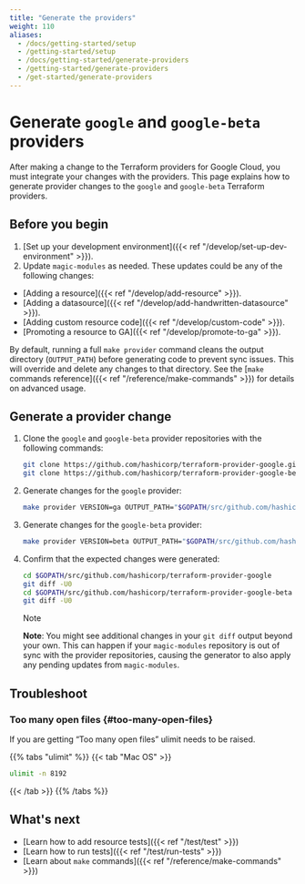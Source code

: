 ```yaml
---
title: "Generate the providers"
weight: 110
aliases:
  - /docs/getting-started/setup
  - /getting-started/setup
  - /docs/getting-started/generate-providers
  - /getting-started/generate-providers
  - /get-started/generate-providers
---
```


# Generate `google` and `google-beta` providers

After making a change to the Terraform providers for Google Cloud, you must
integrate your changes with the providers. This page explains how to generate
provider changes to the `google` and `google-beta` Terraform providers.

## Before you begin

1. [Set up your development environment]({{< ref "/develop/set-up-dev-environment" >}}).
1. Update `magic-modules` as needed. These updates could be any of the following changes:
  + [Adding a resource]({{< ref "/develop/add-resource" >}}).
  + [Adding a datasource]({{< ref "/develop/add-handwritten-datasource" >}}).
  + [Adding custom resource code]({{< ref "/develop/custom-code" >}}).
  + [Promoting a resource to GA]({{< ref "/develop/promote-to-ga" >}}).

By default, running a full `make provider` command cleans the output directory (`OUTPUT_PATH`) before generating code to prevent sync issues. This will override and delete any changes to that directory. See the [`make` commands reference]({{< ref "/reference/make-commands" >}}) for details on advanced usage.

## Generate a provider change

1. Clone the `google` and `google-beta` provider repositories with the following commands:

   ```bash
   git clone https://github.com/hashicorp/terraform-provider-google.git $GOPATH/src/github.com/hashicorp/terraform-provider-google
   git clone https://github.com/hashicorp/terraform-provider-google-beta.git $GOPATH/src/github.com/hashicorp/terraform-provider-google-beta
   ```
1. Generate changes for the `google` provider:
    ```bash
    make provider VERSION=ga OUTPUT_PATH="$GOPATH/src/github.com/hashicorp/terraform-provider-google"
    ```

1. Generate changes for the `google-beta` provider:
    ```bash
    make provider VERSION=beta OUTPUT_PATH="$GOPATH/src/github.com/hashicorp/terraform-provider-google-beta"
    ```

1. Confirm that the expected changes were generated:
   ```bash
   cd $GOPATH/src/github.com/hashicorp/terraform-provider-google
   git diff -U0
   cd $GOPATH/src/github.com/hashicorp/terraform-provider-google-beta
   git diff -U0
   ```


   > [!NOTE]
   > **Note**: You might see additional changes in your `git diff` output beyond your own. This can happen if your `magic-modules` repository is out of sync with the provider repositories, causing the generator to also apply any pending updates from `magic-modules`.

## Troubleshoot

### Too many open files {#too-many-open-files}

If you are getting “Too many open files” ulimit needs to be raised.

{{% tabs "ulimit" %}}
{{< tab "Mac OS" >}}
```bash
ulimit -n 8192
```
{{< /tab >}}
{{% /tabs %}}

## What's next

+ [Learn how to add resource tests]({{< ref "/test/test" >}})
+ [Learn how to run tests]({{< ref "/test/run-tests" >}})
+ [Learn about `make` commands]({{< ref "/reference/make-commands" >}})